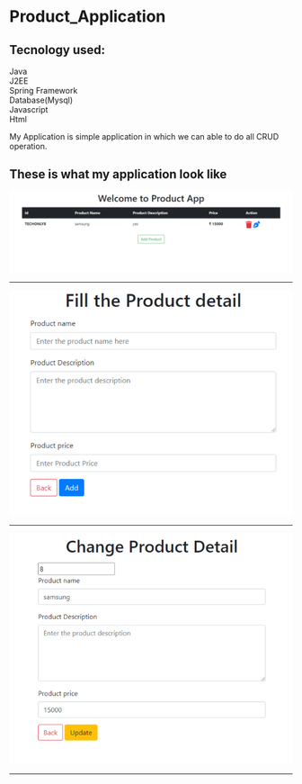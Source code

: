 # Product_Application
## Tecnology used:
Java<br/>
J2EE<br/>
Spring Framework<br/>
Database(Mysql) <br/>
Javascript<br/>
Html<br/>

My Application is simple application in which we can able to do all CRUD operation.
## These is what my application look like
![](Output_1.png)<hr/>
![](Output_2.png)<hr/>
![](Output_3.png)<hr/>
